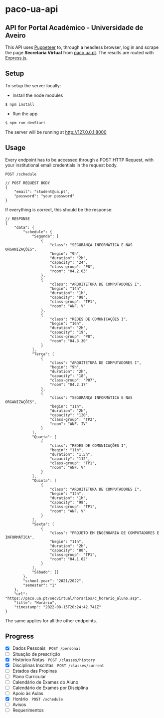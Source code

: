 # paco-ua-api
## API for Portal Académico - Universidade de Aveiro

This API uses [Puppeteer](https://github.com/puppeteer/puppeteer) to, through a headless browser, log in and scrape the page **Secretaria Virtual** from [paco.ua.pt](https://paco.ua.pt). The results are routed with [Express.js](https://expressjs.com/).

## Setup

To setup the server locally:

- Install the node modules
```
$ npm install
```

- Run the app
```
$ npm run devStart
```

The server will be running at http://127.0.0.1:8000

## Usage
Every endpoint has to be accessed through a POST HTTP Request, with your institutional email credentials in the request body.

```POST /schedule```
```json5
// POST REQUEST BODY
{
    "email": "student@ua.pt",
    "password": "your password" 
}
```
If everything is correct, this should be the response:
```json5
// RESPONSE
{
    "data": {
        "schedule": {
            "Segunda": [
                {
                    "class": "SEGURANÇA INFORMÁTICA E NAS ORGANIZAÇÕES",
                    "begin": "9h",
                    "duration": "2h",
                    "capacity": "24",
                    "class-group": "P8",
                    "room": "04.2.03"
                },
                {
                    "class": "ARQUITETURA DE COMPUTADORES I",
                    "begin": "14h",
                    "duration": "1h",
                    "capacity": "98",
                    "class-group": "TP1",
                    "room": "ANF. V"
                },
                {
                    "class": "REDES DE COMUNICAÇÕES I",
                    "begin": "16h",
                    "duration": "2h",
                    "capacity": "19",
                    "class-group": "P8",
                    "room": "04.3.30"
                }
            ],
            "Terça": [
                {
                    "class": "ARQUITETURA DE COMPUTADORES I",
                    "begin": "9h",
                    "duration": "2h",
                    "capacity": "18",
                    "class-group": "P07",
                    "room": "04.2.17"
                },
                {
                    "class": "SEGURANÇA INFORMÁTICA E NAS ORGANIZAÇÕES",
                    "begin": "11h",
                    "duration": "2h",
                    "capacity": "120",
                    "class-group": "TP2",
                    "room": "ANF. IV"
                }
            ],
            "Quarta": [
                {
                    "class": "REDES DE COMUNICAÇÕES I",
                    "begin": "11h",
                    "duration": "1,5h",
                    "capacity": "112",
                    "class-group": "TP1",
                    "room": "ANF. V"
                }
            ],
            "Quinta": [
                {
                    "class": "ARQUITETURA DE COMPUTADORES I",
                    "begin": "12h",
                    "duration": "1h",
                    "capacity": "98",
                    "class-group": "TP1",
                    "room": "ANF. V"
                }
            ],
            "Sexta": [
                {
                    "class": "PROJETO EM ENGENHARIA DE COMPUTADORES E INFORMÁTICA",
                    "begin": "11h",
                    "duration": "2h",
                    "capacity": "80",
                    "class-group": "TP1",
                    "room": "04.1.02"
                }
            ],
            "Sábado": []
        },
        "school-year": "2021/2022",
        "semester": "1"
    },
    "url": "https://paco.ua.pt/secvirtual/horarios/c_horario_aluno.asp",
    "title": "Horário",
    "timestamp": "2022-08-15T20:24:42.741Z"
}
```
The same applies for all the other endpoints.

## Progress
- [x] Dados Pessoais &nbsp;&nbsp;```POST /personal```  
- [ ] Situação de prescrição
- [x] Histórico Notas &nbsp;&nbsp;```POST /classes/history```
- [x] Disciplinas Inscritas &nbsp;&nbsp;```POST /classes/current```
- [ ] Estados das Propinas
- [ ] Plano Curricular 
- [ ] Calendário de Exames do Aluno
- [ ] Calendário de Exames por Disciplina
- [ ] Apoio às Aulas
- [x] Horário &nbsp;&nbsp;```POST /schedule```
- [ ] Avisos
- [ ] Requerimentos
